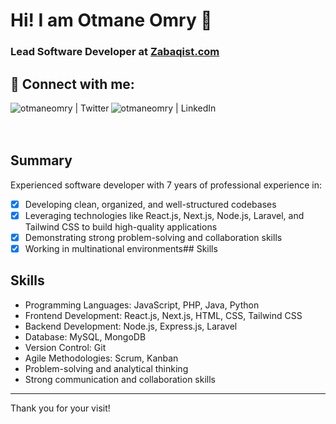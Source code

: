 # Hi! I am Otmane Omry 👋

### Lead Software Developer at [Zabaqist.com](https://zabaqist.com)


## 🤝 Connect with me:

[<img align="left" alt="otmaneomry | Twitter" src="https://img.shields.io/badge/Twitter-1DA1F2?style=for-the-badge&logo=twitter&logoColor=white" />][twitter]
[<img align="left" alt="otmaneomry | LinkedIn" src="https://img.shields.io/badge/LinkedIn-0077B5?style=for-the-badge&logo=linkedin&logoColor=white" />][linkedin]

<br />
<br />
<br />

## Summary
Experienced software developer with 7 years of professional experience in:
 -[x] Developing clean, organized, and well-structured codebases
 -[x] Leveraging technologies like React.js, Next.js, Node.js, Laravel, and Tailwind CSS to build high-quality applications
 -[x] Demonstrating strong problem-solving and collaboration skills
 -[x] Working in multinational environments## Skills

## Skills
- Programming Languages: JavaScript, PHP, Java, Python
- Frontend Development: React.js, Next.js, HTML, CSS, Tailwind CSS
- Backend Development: Node.js, Express.js, Laravel
- Database: MySQL, MongoDB
- Version Control: Git
- Agile Methodologies: Scrum, Kanban
- Problem-solving and analytical thinking
- Strong communication and collaboration skills


---



Thank you for your visit!

[twitter]: https://twitter.com/otmaneomry
[linkedin]: https://www.linkedin.com/in/otmaneomry/